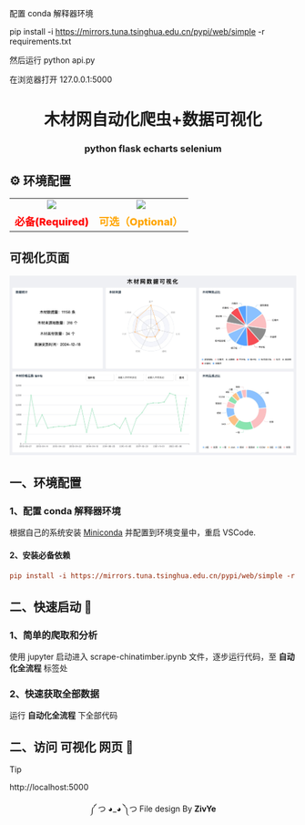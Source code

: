 配置 conda 解释器环境

pip install -i https://mirrors.tuna.tsinghua.edu.cn/pypi/web/simple -r requirements.txt

然后运行 python api.py

在浏览器打开 127.0.0.1:5000

<div align="center">
    <h1>木材网自动化爬虫+数据可视化</h1>
	<h3>python 				flask				 echarts 				selenium</h3>
</div>

## ⚙️ 环境配置

<table style="text-align: center;">
        <tr>
            <td>
              <img src="https://img.shields.io/badge/Python 3.11-2496ED?style=for-the-badge&logo=python&logoColor=white" />
            </td>
            <td>
                <img src="https://img.shields.io/badge/Anaconda-32CD32?style=for-the-badge&logo=Anaconda&logoColor=white" />
            </td>
        </tr>
        <tr>
            <td style="font-size: 18px;font-weight: 800;color:red">
                必备(Required)
            </td>
            <td style="font-size: 18px;font-weight: 800;color:orange">
                可选（Optional）
            </td>
        </tr>
    </table>

## 可视化页面

![](./doc/example.jpg)

## 一、环境配置 

### 1、配置 conda 解释器环境

根据自己的系统安装 [Miniconda](https://docs.anaconda.com/miniconda/install/#quick-command-line-install) 并配置到环境变量中，重启 VSCode.

#### 2、安装必备依赖

```ini
pip install -i https://mirrors.tuna.tsinghua.edu.cn/pypi/web/simple -r requirements.txt
```

## 二、快速启动 🚀

### 1、简单的爬取和分析

使用 jupyter 启动进入 scrape-chinatimber.ipynb 文件，逐步运行代码，至 **自动化全流程** 标签处

### 2、快速获取全部数据

运行 **自动化全流程** 下全部代码

## 二、访问 可视化 网页 🎉

> [!TIP]
>
> http://localhost:5000



<div align="center">
	<p>༼ つ ◕_◕ ༽つ   File design By <b>ZivYe</b></p>
</div>

